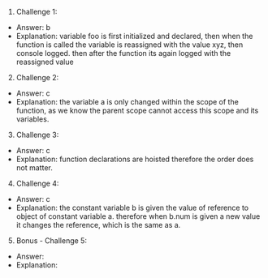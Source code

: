 1. Challenge 1:
  - Answer: b
  - Explanation: variable foo is first initialized and declared, then when the function is called the variable is reassigned with the value xyz, then console logged. then after the function its again logged with the reassigned value


2. Challenge 2:
  - Answer: c
  - Explanation: the variable a is only changed within the scope of the function, as we know the parent scope cannot access this scope and its variables.


3. Challenge 3:
  - Answer: c
  - Explanation: function declarations are hoisted therefore the order does not matter.


4. Challenge 4:
  - Answer: c
  - Explanation: the constant variable b is given the value of reference to object of constant variable a. therefore when b.num is given a new value it changes the reference, which is the same as a.


5. Bonus - Challenge 5:
  - Answer:
  - Explanation:
